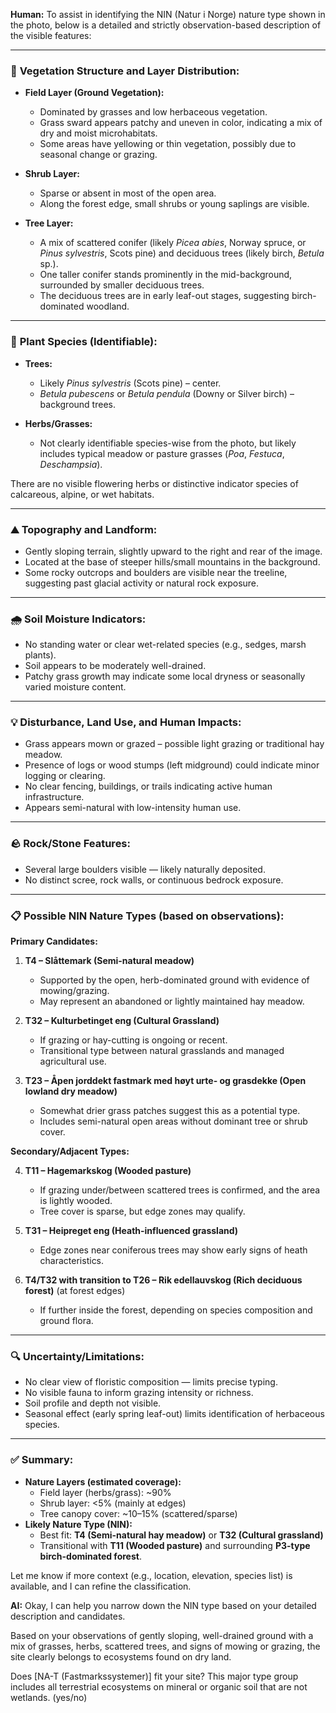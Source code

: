 **Human:** To assist in identifying the NIN (Natur i Norge) nature type shown in the photo, below is a detailed and strictly observation-based description of the visible features:

---

### 🌿 **Vegetation Structure and Layer Distribution:**

- **Field Layer (Ground Vegetation):**
  - Dominated by grasses and low herbaceous vegetation.
  - Grass sward appears patchy and uneven in color, indicating a mix of dry and moist microhabitats.
  - Some areas have yellowing or thin vegetation, possibly due to seasonal change or grazing.

- **Shrub Layer:**
  - Sparse or absent in most of the open area.
  - Along the forest edge, small shrubs or young saplings are visible.

- **Tree Layer:**
  - A mix of scattered conifer (likely *Picea abies*, Norway spruce, or *Pinus sylvestris*, Scots pine) and deciduous trees (likely birch, *Betula* sp.).
  - One taller conifer stands prominently in the mid-background, surrounded by smaller deciduous trees.
  - The deciduous trees are in early leaf-out stages, suggesting birch-dominated woodland.

---

### 🌱 **Plant Species (Identifiable):**

- **Trees:**
  - Likely *Pinus sylvestris* (Scots pine) – center.
  - *Betula pubescens* or *Betula pendula* (Downy or Silver birch) – background trees.

- **Herbs/Grasses:**
  - Not clearly identifiable species-wise from the photo, but likely includes typical meadow or pasture grasses (*Poa*, *Festuca*, *Deschampsia*).

There are no visible flowering herbs or distinctive indicator species of calcareous, alpine, or wet habitats.

---

### ⛰️ **Topography and Landform:**

- Gently sloping terrain, slightly upward to the right and rear of the image.
- Located at the base of steeper hills/small mountains in the background.
- Some rocky outcrops and boulders are visible near the treeline, suggesting past glacial activity or natural rock exposure.

---

### 🌧️ **Soil Moisture Indicators:**

- No standing water or clear wet-related species (e.g., sedges, marsh plants).
- Soil appears to be moderately well-drained.
- Patchy grass growth may indicate some local dryness or seasonally varied moisture content.

---

### 💡 **Disturbance, Land Use, and Human Impacts:**

- Grass appears mown or grazed – possible light grazing or traditional hay meadow.
- Presence of logs or wood stumps (left midground) could indicate minor logging or clearing.
- No clear fencing, buildings, or trails indicating active human infrastructure.
- Appears semi-natural with low-intensity human use.

---

### 🪨 **Rock/Stone Features:**

- Several large boulders visible — likely naturally deposited.
- No distinct scree, rock walls, or continuous bedrock exposure.

---

### 📋 **Possible NIN Nature Types (based on observations):**

**Primary Candidates:**

1. **T4 – Slåttemark (Semi-natural meadow)**  
    - Supported by the open, herb-dominated ground with evidence of mowing/grazing.
    - May represent an abandoned or lightly maintained hay meadow.

2. **T32 – Kulturbetinget eng (Cultural Grassland)**  
    - If grazing or hay-cutting is ongoing or recent.
    - Transitional type between natural grasslands and managed agricultural use.

3. **T23 – Åpen jorddekt fastmark med høyt urte- og grasdekke (Open lowland dry meadow)**  
    - Somewhat drier grass patches suggest this as a potential type.
    - Includes semi-natural open areas without dominant tree or shrub cover.

**Secondary/Adjacent Types:**

4. **T11 – Hagemarkskog (Wooded pasture)**  
    - If grazing under/between scattered trees is confirmed, and the area is lightly wooded.
    - Tree cover is sparse, but edge zones may qualify.

5. **T31 – Heipreget eng (Heath-influenced grassland)**  
    - Edge zones near coniferous trees may show early signs of heath characteristics.

6. **T4/T32 with transition to T26 – Rik edellauvskog (Rich deciduous forest)** (at forest edges)  
    - If further inside the forest, depending on species composition and ground flora.

---

### 🔍 **Uncertainty/Limitations:**

- No clear view of floristic composition — limits precise typing.
- No visible fauna to inform grazing intensity or richness.
- Soil profile and depth not visible.
- Seasonal effect (early spring leaf-out) limits identification of herbaceous species.

---

### ✅ **Summary:**

- **Nature Layers (estimated coverage):**
  - Field layer (herbs/grass): ~90%
  - Shrub layer: <5% (mainly at edges)
  - Tree canopy cover: ~10–15% (scattered/sparse)
- **Likely Nature Type (NIN):**  
  - Best fit: **T4 (Semi-natural hay meadow)** or **T32 (Cultural grassland)**  
  - Transitional with **T11 (Wooded pasture)** and surrounding **P3-type birch-dominated forest**.

Let me know if more context (e.g., location, elevation, species list) is available, and I can refine the classification.

**AI:** Okay, I can help you narrow down the NIN type based on your detailed description and candidates.

Based on your observations of gently sloping, well-drained ground with a mix of grasses, herbs, scattered trees, and signs of mowing or grazing, the site clearly belongs to ecosystems found on dry land.

Does [NA-T (Fastmarkssystemer)] fit your site? This major type group includes all terrestrial ecosystems on mineral or organic soil that are not wetlands. (yes/no)